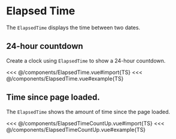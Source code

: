 <script setup lang="ts">
import ElapsedTime from '../components/ElapsedTime.vue';
import ElapsedTimeCountUp from '../components/ElapsedTimeCountUp.vue';
</script>

# Elapsed Time

The `ElapsedTime` displays the time between two dates.

## 24-hour countdown

Create a clock using `ElapsedTime` to show a 24-hour countdown.

<ElapsedTime />

<<< @/components/ElapsedTime.vue#import{TS}
<<< @/components/ElapsedTime.vue#example{TS}

## Time since page loaded.

The `ElapsedTime` shows the amount of time since the page loaded.

<ElapsedTimeCountUp />

<<< @/components/ElapsedTimeCountUp.vue#import{TS}
<<< @/components/ElapsedTimeCountUp.vue#example{TS}